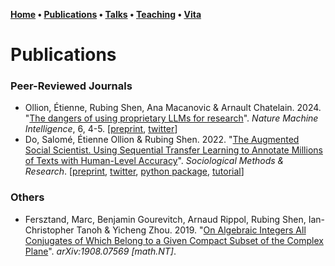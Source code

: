 **[Home](index.md) • [Publications](publications.md) • [Talks](talks.md) • [Teaching](teaching.md) • [Vita](cv.md)**

# Publications

### Peer-Reviewed Journals

- Ollion, Étienne, Rubing Shen, Ana Macanovic & Arnault Chatelain. 2024. "[The dangers of using proprietary LLMs for research](https://www.nature.com/articles/s42256-023-00783-6#citeas)". *Nature Machine Intelligence*, 6, 4-5. \[[preprint](https://osf.io/preprints/socarxiv/x58kn), [twitter](https://twitter.com/a_macanovic/status/1755913195280023830)\]
- Do, Salomé, Étienne Ollion & Rubing Shen. 2022. "[The Augmented Social Scientist. Using Sequential Transfer Learning to Annotate Millions of Texts with Human-Level Accuracy](https://journals.sagepub.com/doi/full/10.1177/00491241221134526)". *Sociological Methods & Research*. \[[preprint](https://osf.io/preprints/socarxiv/3fkzc/), [twitter](https://twitter.com/eollion/status/1564580598592724992), [python package](https://pypi.org/project/AugmentedSocialScientist/), [tutorial](https://colab.research.google.com/drive/132_oDik-SOWve31tZ8D1VOx1Sj_Cyzn7?usp=sharing)\]


### Others

- Fersztand, Marc, Benjamin Gourevitch, Arnaud Rippol, Rubing Shen, Ian-Christopher Tanoh & Yicheng Zhou. 2019. "[On Algebraic Integers All Conjugates of Which Belong to a Given Compact Subset of the Complex Plane](https://arxiv.org/abs/1908.07569)". *arXiv:1908.07569 \[math.NT\]*. 



